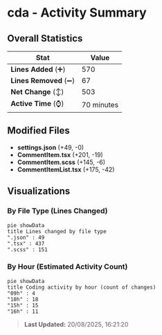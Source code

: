 # cda - Activity Summary 

## Overall Statistics

| Stat                   | Value                                                             |
| ---------------------- | ----------------------------------------------------------------- |
| **Lines Added** (➕)   | 570                                          |
| **Lines Removed** (➖) | 67                                        |
| **Net Change** (↕)    | 503                |
| **Active Time** (⌚)   | 70 minutes |


## Modified Files
- **settings.json** (+49, -0)
- **CommentItem.tsx** (+201, -19)
- **CommentItem.scss** (+145, -6)
- **CommentItemList.tsx** (+175, -42)

## Visualizations

### By File Type (Lines Changed)

```mermaid
pie showData
title Lines changed by file type
".json" : 49
".tsx" : 437
".scss" : 151
```

### By Hour (Estimated Activity Count)

```mermaid
pie showData
title Coding activity by hour (count of changes)
"09h" : 4
"10h" : 18
"15h" : 15
"16h" : 11
```


> **Last Updated:** 20/08/2025, 16:21:20